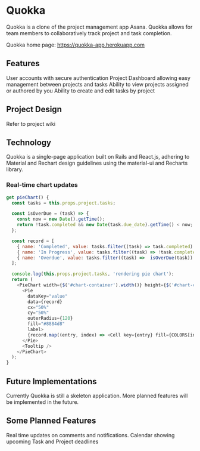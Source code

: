 

# Quokka
Quokka is a clone of the project management app Asana. Quokka allows for team members to collaboratively track project and task completion.

Quokka home page: https://quokka-app.herokuapp.com

## Features

User accounts with secure authentication
Project Dashboard allowing easy management between projects and tasks
Ability to view projects assigned or authored by you
Ability to create and edit tasks by project

## Project Design

Refer to project wiki

## Technology

Quokka is a single-page application built on Rails and React.js, adhering to Material and Rechart design guidelines using the material-ui and Recharts library.

### Real-time chart updates
``` js
get pieChart() {
  const tasks = this.props.project.tasks;

  const isOverDue = (task) => {
    const now = new Date().getTime();
    return !task.completed && new Date(task.due_date).getTime() < now;
  };

  const record = [
    { name: 'Completed', value: tasks.filter((task) => task.completed).length },
    { name: 'In Progress', value: tasks.filter((task) => !task.completed && !isOverDue(task)).length },
    { name: 'Overdue', value: tasks.filter((task) =>  isOverDue(task)).length }
  ];

  console.log(this.props.project.tasks, 'rendering pie chart');
  return (
    <PieChart width={$('#chart-container').width()} height={$('#chart-container').height()}>
      <Pie
        dataKey="value"
        data={record}
        cx="50%"
        cy="50%"
        outerRadius={120}
        fill="#8884d8"
        label>
        {record.map((entry, index) => <Cell key={entry} fill={COLORS[index % COLORS.length]} />)}
      </Pie>
      <Tooltip />
    </PieChart>
  );
}

```

## Future Implementations

Currently Quokka is still a skeleton application. More planned features will be implemented in the future.

## Some Planned Features

 Real time updates on comments and notifications.
 Calendar showing upcoming Task and Project deadlines
